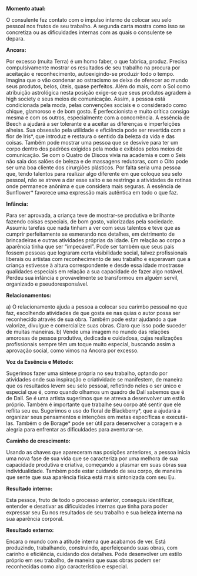 **Momento atual:**

 O consulente fez contato com o impulso interno de colocar seu selo pessoal nos frutos de seu trabalho. A segunda carta mostra como isso se concretiza ou as dificuldades internas com as quais o consulente se depara. 


 **Ancora:** 

Por excesso (muita Terra) é um homo faber, o que fabrica, produz. Precisa compulsivamente mostrar os resultados de seu trabalho na procura por aceitação e reconhecimento, autoexigindo-se produzir todo o tempo. Imagina que o vão condenar ao ostracismo se deixa de oferecer ao mundo seus produtos, belos, úteis, quase perfeitos. Além do mais, com o Sol como atribuição astrológica nesta posição exige-se que seus produtos agradem à high society e seus meios de comunicação. Assim, a pessoa está condicionada pela moda, pelas convenções sociais e o considerado como chique, glamoroso e de bom gosto. É perfeccionista e muito crítica consigo mesma e com os outros, especialmente com a concorrência. A essência de Beech a ajudará a ser tolerante e a aceitar as diferenças e imperfeições alheias. Sua obsessão pela utilidade e eficiência pode ser revertida com a flor de Iris*, que introduz e restaura o sentido da beleza da vida e das coisas. Também pode mostrar uma pessoa que se desvive para ter um corpo dentro dos padrões exigidos pela moda e exibidos pelos meios de comunicação. Se com o Quatro de Discos vivia na academia e com o Seis não saia dos salões de beleza e de massagens redutoras, com o Oito pode ser uma boa cliente dos cirurgiões plásticos. Por falta seria uma pessoa que, tendo talentos para realizar algo diferente em que coloque seu selo pessoal, não se atreve a dar esse salto e se restringe a atividades de rotinas onde permanece anônima e que considera mais seguras. A essência de Sunflower* favorece uma expressão mais autêntica em todo o que faz. 


**Infância:**

 Para ser aprovada, a criança teve de mostrar-se produtiva e brilhante fazendo coisas especiais, de bom gosto, valorizadas pela sociedade. Assumiu tarefas que nada tinham a ver com seus talentos e teve que as cumprir perfeitamente se esmerando nos detalhes, em detrimento de brincadeiras e outras atividades próprias da idade. Em relação ao corpo a aparência tinha que ser “impecável”. Pode ser também que seus pais fossem pessoas que lograram certa visibilidade social, talvez profissionais liberais ou artistas com reconhecimento de seu trabalho e esperavam que a criança estivesse à altura correspondente e desde essa idade mostrasse qualidades especiais em relação a sua capacidade de fazer algo notável. Perdeu sua infância e provavelmente se transformou em alguém servil, organizado e pseudoresponsável. 


**Relacionamentos:**

 a) O relacionamento ajuda a pessoa a colocar seu carimbo pessoal no que faz, escolhendo atividades de que gosta ee nas quias o autor possa ser reconhecido através de sua obra. Também pode estar ajudando a que valorize, divulgue e comercialize suas obras. Claro que isso pode suceder de muitas maneiras. b) Vende uma imagem no mundo das relações amorosas de pessoa produtiva, dedicada e cuidadosa, cujas realizações profissionais sempre têm um toque muito especial, buscando assim a aprovação social, como vimos na Ancora por excesso. 


**Voz da Essência e Método:**

 Sugerimos fazer uma síntese própria no seu trabalho, optando por atividades onde sua inspiração e criatividade se manifestem, de maneira que os resultados levem seu selo pessoal, refletindo neles o ser único e especial que é, como quando olhamos um quadro de Dalí sabemos que é de Dalí. Se é uma artista sugerimos que se atreva a desenvolver um estilo próprio. Também é importante que trabalhe seu corpo até sentir que ele reflita seu eu. Sugerimos o uso do floral de Blackberry*, que a ajudará a organizar seus pensamentos e intenções em metas específicas e executá-las. Também o de Borage* pode ser útil para desenvolver a coragem e a alegria para enfrentar as dificuldades para aventurar-se. 


**Caminho de crescimento:**

 Usando as chaves que apareceram nas posições anteriores, a pessoa inicia uma nova fase de sua vida que se caracteriza por uma melhora de sua capacidade produtiva e criativa, começando a plasmar em suas obras sua individualidade. Também pode estar cuidando de seu corpo, de maneira que sente que sua aparência física está mais sintonizada com seu Eu. 


**Resultado interno:**

 Esta pessoa, fruto de todo o processo anterior, conseguiu identificar, entender e desativar as dificuldades internas que tinha para poder expressar seu Eu nos resultados de seu trabalho e sua beleza interna na sua aparência corporal. 


**Resultado externo:**

 Encara o mundo com a atitude interna que acabamos de ver. Está produzindo, trabalhando, construindo, aperfeiçoando suas obras, com carinho e eficiência, cuidando dos detalhes. Pode desenvolver um estilo próprio em seu trabalho, de maneira que suas obras podem ser reconhecidas como algo característico e especial. 
